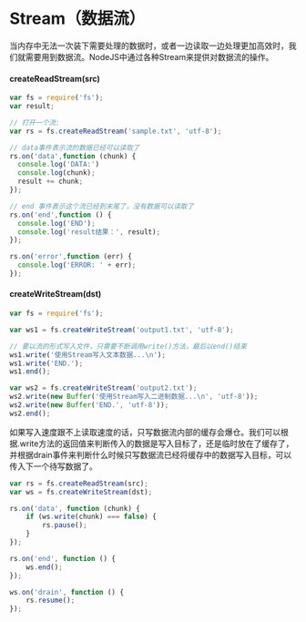 # Stream（数据流）
当内存中无法一次装下需要处理的数据时，或者一边读取一边处理更加高效时，我们就需要用到数据流。NodeJS中通过各种Stream来提供对数据流的操作。

#### createReadStream(src)
``` js
var fs = require('fs');
var result;

// 打开一个流:
var rs = fs.createReadStream('sample.txt', 'utf-8');

// data事件表示流的数据已经可以读取了
rs.on('data',function (chunk) {
  console.log('DATA:')
  console.log(chunk);
  result += chunk;
});

// end 事件表示这个流已经到末尾了，没有数据可以读取了
rs.on('end',function () {
  console.log('END');
  console.log('result结果：', result);
});

rs.on('error',function (err) {
  console.log('ERROR: ' + err);
});
```

#### createWriteStream(dst)
``` js
var fs = require('fs');

var ws1 = fs.createWriteStream('output1.txt', 'utf-8');

// 要以流的形式写入文件，只需要不断调用write()方法，最后以end()结束
ws1.write('使用Stream写入文本数据...\n');
ws1.write('END.');
ws1.end();

var ws2 = fs.createWriteStream('output2.txt');
ws2.write(new Buffer('使用Stream写入二进制数据...\n', 'utf-8'));
ws2.write(new Buffer('END.', 'utf-8'));
ws2.end();
```

如果写入速度跟不上读取速度的话，只写数据流内部的缓存会爆仓。我们可以根据.write方法的返回值来判断传入的数据是写入目标了，还是临时放在了缓存了，并根据drain事件来判断什么时候只写数据流已经将缓存中的数据写入目标，可以传入下一个待写数据了。

``` js
var rs = fs.createReadStream(src);
var ws = fs.createWriteStream(dst);

rs.on('data', function (chunk) {
    if (ws.write(chunk) === false) {
        rs.pause();
    }
});

rs.on('end', function () {
    ws.end();
});

ws.on('drain', function () {
    rs.resume();
});
```